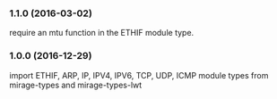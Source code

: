 ### 1.1.0 (2016-03-02)

require an mtu function in the ETHIF module type.

### 1.0.0 (2016-12-29)

import ETHIF, ARP, IP, IPV4, IPV6, TCP, UDP, ICMP module types from mirage-types and mirage-types-lwt

